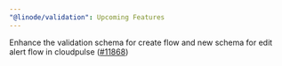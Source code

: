 ```yaml
---
"@linode/validation": Upcoming Features
---
```


Enhance the validation schema for create flow and new schema for edit alert flow in cloudpulse ([#11868](https://github.com/linode/manager/pull/11868))
